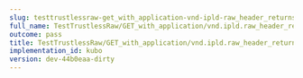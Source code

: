 ```yaml
---
slug: testtrustlessraw-get_with_application-vnd-ipld-raw_header_returns_a_raw_block
full_name: TestTrustlessRaw/GET_with_application/vnd.ipld.raw_header_returns_a_raw_block
outcome: pass
title: TestTrustlessRaw/GET_with_application/vnd.ipld.raw_header_returns_a_raw_block
implementation_id: kubo
version: dev-44b0eaa-dirty
---
```


